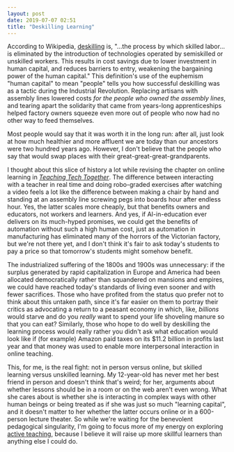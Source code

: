 ```yaml
---
layout: post
date: 2019-07-07 02:51
title: "Deskilling Learning"
---
```


According to Wikipedia,
[deskilling](https://en.wikipedia.org/wiki/Deskilling) is,
"…the process by which skilled labor…is eliminated by
the introduction of technologies operated by semiskilled or unskilled workers.
This results in cost savings due to lower investment in human capital,
and reduces barriers to entry,
weakening the bargaining power of the human capital."
This definition's use of the euphemism "human capital" to mean "people"
tells you how successful deskilling was as a tactic during the Industrial Revolution.
Replacing artisans with assembly lines lowered costs *for the people who owned the assembly lines*,
and tearing apart the solidarity that came from years-long apprenticeships
helped factory owners squeeze even more out of people who now had no other way to feed themselves.

Most people would say that it was worth it in the long run:
after all,
just look at how much healthier and more affluent we are today
than our ancestors were two hundred years ago.
However,
I don't believe that the people who say that
would swap places with their great-great-great-grandparents.

I thought about this slice of history a lot
while revising the chapter on online learning in [*Teaching Tech Together*](http://teachtogether.tech).
The difference between interacting with a teacher in real time
and doing robo-graded exercises after watching a video
feels a lot like the difference between making a chair by hand
and standing at an assembly line screwing pegs into boards hour after endless hour.
Yes,
the latter scales more cheaply,
but that benefits owners and educators,
not workers and learners.
And yes,
if AI-in-education ever delivers on its much-hyped promises,
we could get the benefits of automation without such a high human cost,
just as automation in manufacturing has eliminated many of the horrors of the Victorian factory,
but we're not there yet,
and I don't think it's fair to ask today's students to pay a price
so that tomorrow's students might somehow benefit.

The industrialized suffering of the 1800s and 1900s was unnecessary:
if the surplus generated by rapid capitalization in Europe and America
had been allocated democratically rather than squandered on mansions and empires,
we could have reached today's standards of living even sooner and with fewer sacrifices.
Those who have profited from the status quo prefer not to think about this untaken path,
since it's far easier on them to portray their critics as advocating a return to a peasant economy
in which, like, *billions* would starve and do you *really* want to spend your life shoveling manure so that you can eat?
Similarly,
those who hope to do well by deskilling the learning process
would really rather you didn't ask what education would look like if (for example)
Amazon paid taxes on its $11.2 billion in profits last year
and that money was used to enable more interpersonal interaction in online teaching.

This,
for me,
is the real fight:
not in person versus online,
but skilled learning versus unskilled learning.
My 12-year-old has never met her best friend in person and doesn't think that's weird;
for her,
arguments about whether lessons should be in a room or on the web aren't even wrong.
What she cares about is whether she is interacting in complex ways with other human beings
or being treated as if she was just so much "learning capital",
and it doesn't matter to her whether the latter occurs online or in a 600-person lecture theater.
So while we're waiting for the benevolent pedagogical singularity,
I'm going to focus more of my energy on exploring [active teaching]({{site.github.url}}/2019/05/26/active-teaching.html),
because I believe it will raise up more skillful learners than anything else I could do.
